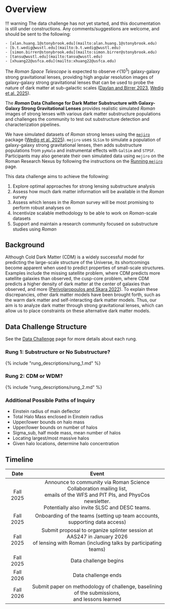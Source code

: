 <meta name="google-site-verification" content="wXpjtfiPxcUF8XK_K_Xvb9nT-dWr6oJt_9JLPyyQ_jw" />

# Overview

!!! warning
    The data challenge has not yet started, and this documentation is still under constructions. Any comments/suggestions are welcome, and should be sent to the following:

    - [alan.huang.1@stonybrook.edu](mailto:alan.huang.1@stonybrook.edu)
    - [b.t.wedig@wustl.edu](mailto:b.t.wedig@wustl.edu)
    - [simon.birrer@stonybrook.edu](mailto:simon.birrer@stonybrook.edu)
    - [tansu@wustl.edu](mailto:tansu@wustl.edu)
    - [xhuang22@usfca.edu](mailto:xhuang22@usfca.edu)

The *Roman Space Telescope* is expected to observe $\mathcal{O}(10^5)$ galaxy-galaxy strong gravitational lenses, providing high angular resolution images of galaxy-galaxy strong gravitational lenses that can be used to probe the nature of dark matter at sub-galactic scales ([Daylan and Birrer 2023](https://arxiv.org/abs/2306.12864), [Wedig et al. 2025](https://iopscience.iop.org/article/10.3847/1538-4357/adc24f)).

The **_Roman_ Data Challenge for Dark Matter Substructure with Galaxy-Galaxy Strong Gravitational Lenses** provides realistic simulated *Roman* images of strong lenses with various dark matter substructure populations and challenges the community to test out substructure detection and characterization pipelines. 

We have simulated datasets of *Roman* strong lenses using the [`mejiro`](https://github.com/AstroMusers/mejiro) package ([Wedig et al. 2025](https://iopscience.iop.org/article/10.3847/1538-4357/adc24f)). `mejiro` uses `SLSim` to simulate a population of galaxy-galaxy strong gravitational lenses, then adds substructure populations from `pyHalo` and instrumental effects with `GalSim` and `STPSF`. Participants may also generate their own simulated data using `mejiro` on the Roman Research Nexus by following the instructions on the [Running `mejiro`](running_mejiro.md) page.

This data challenge aims to achieve the following:

1. Explore optimal approaches for strong lensing substructure analysis
2. Assess how much dark matter information will be available in the *Roman* survey
3. Assess which lenses in the *Roman* survey will be most promising to perform robust analyses on
4. Incentivize scalable methodology to be able to work on *Roman*-scale datasets
5. Support and maintain a research community focused on substructure studies using *Roman*

## Background

Although Cold Dark Matter (CDM) is a widely successful model for predicting the large-scale structure of the Universe, its shortcomings become apparent when used to predict properties of small-scale structures. Examples include the missing satellite problem, where CDM predicts more satellite galaxies than observed, the cusp-core problem, where CDM predicts a higher density of dark matter at the center of galaxies than observed, and more ([Perivolaropoulos and Skara 2022](https://doi.org/10.1016/j.newar.2022.101659)). To explain these discrepancies, other dark matter models have been brought forth, such as the warm dark matter and self-interacting dark matter models. Thus, our aim is to analyze dark matter through strong gravitational lenses, which can allow us to place constraints on these alternative dark matter models.

## Data Challenge Structure

See the [Data Challenge](data_challenge.md) page for more details about each rung.

### Rung 1: Substructure or No Substructure?

{% include "rung_descriptions/rung_1.md" %}

### Rung 2: CDM or WDM?

{% include "rung_descriptions/rung_2.md" %}

### Additional Possible Paths of Inquiry

- Einstein radius of main deflector
- Total Halo Mass enclosed in Einstein radius
- Upper/lower bounds on halo mass
- Upper/lower bounds on number of halos
- Sigma_sub, half mode mass, mean number of halos
- Locating largest/most massive halos
- Given halo locations, determine halo concentration

## Timeline

| Date | Event |
|:----:|:-----:|
| Fall 2025 | Announce to community via Roman Science Collaboration mailing list,<br>emails of the WFS and PIT PIs, and PhysCos newsletter. <br> Potentially also invite SLSC and DESC teams. |
| Fall 2025 | Onboarding of the teams (setting up team accounts, supporting data access) |
| Fall 2025 | Submit proposal to organize splinter session at AAS247 in January 2026 <br> of lensing with Roman (including talks by participating teams) |
| Fall 2025 | Data challenge begins|
| Fall 2026 | Data challenge ends |
| Fall 2026 | Submit paper on methodology of challenge, baselining of the submissions, <br>and lessons learned |
